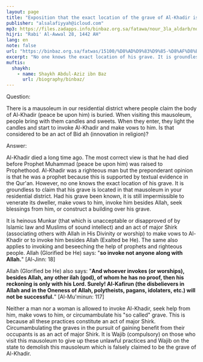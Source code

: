```yaml
---
layout: page
title: "Exposition that the exact location of the grave of Al-Khadir is unknown"
publisher: "alsalafiyyah@icloud.com"
mp3: https://files.zadapps.info/binbaz.org.sa/fatawa/nour_3la_aldarb/nour_811/nour_81107.mp3
hijri: "Rabi' Al-Awwal 28, 1442 AH"
lang: en
note: false
url: "https://binbaz.org.sa/fatwas/15100/%D8%AD%D9%83%D9%85-%D8%AF%D8%B9%D8%A7%D8%A1-%D8%A7%D8%B5%D8%AD%D8%A7%D8%A8-%D8%A7%D9%84%D9%82%D8%A8%D9%88%D8%B1-%D9%88%D8%A7%D9%84%D9%86%D8%B0%D8%B1-%D9%84%D9%87%D9%85-%D9%88%D8%A7%D9%84%D8%A7%D8%B3%D8%AA%D8%BA%D8%A7%D8%AB%D8%A9-%D8%A8%D9%87%D9%85"
excerpt: "No one knows the exact location of his grave. It is groundless to claim that his grave is located in that mausoleum in your residential district."
muftis:
  shaykh: 
    - name: Shaykh Abdul-Aziz ibn Baz
      url: /biography/binbaz/
---
```


Question:

There is a mausoleum in our residential district where people claim the body of Al-Khadir (peace be upon him) is buried. When visiting this mausoleum, people bring with them candles and sweets. When they enter, they light the candles and start to invoke Al-Khadir and make vows to him. Is that considered to be an act of Bid ah (innovation in religion)?

Answer:

Al-Khadir died a long time ago. The most correct view is that he had died before Prophet Muhammad (peace be upon him) was raised to Prophethood. Al-Khadir was a righteous man but the preponderant opinion is that he was a prophet because this is supported by textual evidence in the Qur'an. However, no one knows the exact location of his grave. It is groundless to claim that his grave is located in that mausoleum in your residential district. Had his grave been known, it is still impermissible to venerate its dweller, make vows to him, invoke him besides Allah, seek blessings from him, or construct a building over his grave. 

It is heinous Munkar (that which is unacceptable or disapproved of by Islamic law and Muslims of sound intellect) and an act of major Shirk (associating others with Allah in His Divinity or worship) to make vows to Al-Khadir or to invoke him besides Allah (Exalted be He). The same also applies to invoking and beseeching the help of prophets and righteous people. Allah (Glorified be He) says: "**so invoke not anyone along with Allah.**" [Al-Jinn: 18]

Allah (Glorified be He) also says: "**And whoever invokes (or worships), besides Allah, any other ilah (god), of whom he has no proof, then his reckoning is only with his Lord. Surely! Al-Kafirun (the disbelievers in Allah and in the Oneness of Allah, polytheists, pagans, idolaters, etc.) will not be successful.**" [Al-Mu'minun: 117]

Neither a man nor a woman is allowed to invoke Al-Khadir, seek help from him, make vows to him, or circumambulate his "so called" grave. This is because all these practices constitute an act of major Shirk. Circumambulating the graves in the pursuit of gaining benefit from their occupants is as an act of major Shirk. It is Wajib (compulsory) on those who visit this mausoleum to give up these unlawful practices and Wajib on the state to demolish this mausoleum which is falsely claimed to be the grave of Al-Khadir. 
